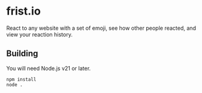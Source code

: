 # frist.io

React to any website with a set of emoji, see how other people reacted, and
view your reaction history.


## Building

You will need Node.js v21 or later.

```
npm install
node .
```
